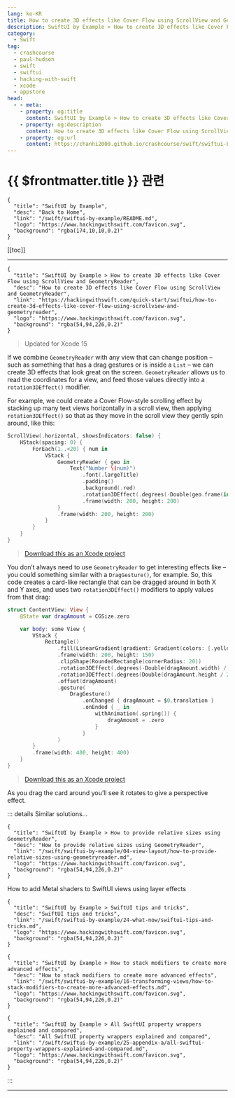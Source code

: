```yaml
---
lang: ko-KR
title: How to create 3D effects like Cover Flow using ScrollView and GeometryReader
description: SwiftUI by Example > How to create 3D effects like Cover Flow using ScrollView and GeometryReader
category:
  - Swift
tag: 
  - crashcourse
  - paul-hudson
  - swift
  - swiftui
  - hacking-with-swift
  - xcode
  - appstore
head:
  - - meta:
    - property: og:title
      content: SwiftUI by Example > How to create 3D effects like Cover Flow using ScrollView and GeometryReader
    - property: og:description
      content: How to create 3D effects like Cover Flow using ScrollView and GeometryReader
    - property: og:url
      content: https://chanhi2000.github.io/crashcourse/swift/swiftui-by-example/05-stacks-grids-scrollviews/how-to-create-3d-effects-like-cover-flow-using-scrollview-and-geometryreader.html
---
```


# {{ $frontmatter.title }} 관련

```component VPCard
{
  "title": "SwiftUI by Example",
  "desc": "Back to Home",
  "link": "/swift/swiftui-by-example/README.md",
  "logo": "https://www.hackingwithswift.com/favicon.svg",
  "background": "rgba(174,10,10,0.2)"
}
```

[[toc]]

---

```component VPCard
{
  "title": "SwiftUI by Example > How to create 3D effects like Cover Flow using ScrollView and GeometryReader",
  "desc": "How to create 3D effects like Cover Flow using ScrollView and GeometryReader",
  "link": "https://hackingwithswift.com/quick-start/swiftui/how-to-create-3d-effects-like-cover-flow-using-scrollview-and-geometryreader",
  "logo": "https://www.hackingwithswift.com/favicon.svg",
  "background": "rgba(54,94,226,0.2)"
}
```

> Updated for Xcode 15

If we combine `GeometryReader` with any view that can change position – such as something that has a drag gestures or is inside a `List` – we can create 3D effects that look great on the screen. `GeometryReader` allows us to read the coordinates for a view, and feed those values directly into a `rotation3DEffect()` modifier.

For example, we could create a Cover Flow-style scrolling effect by stacking up many text views horizontally in a scroll view, then applying `rotation3DEffect()` so that as they move in the scroll view they gently spin around, like this:

```swift
ScrollView(.horizontal, showsIndicators: false) {
    HStack(spacing: 0) {
        ForEach(1..<20) { num in
            VStack {
                GeometryReader { geo in
                    Text("Number \(num)")
                        .font(.largeTitle)
                        .padding()
                        .background(.red)
                        .rotation3DEffect(.degrees(-Double(geo.frame(in: .global).minX) / 8), axis: (x: 0, y: 1, z: 0))
                        .frame(width: 200, height: 200)
                }
                .frame(width: 200, height: 200)
            }
        }
    }
}
```

> [<FontIcon icon="fas fa-file-zipper"/>Download this as an Xcode project](https://www.hackingwithswift.com/files/projects/swiftui/how-to-create-3d-effects-like-cover-flow-using-scrollview-and-geometryreader-1.zip)

<VidStack src="https://www.hackingwithswift.com/img/books/quick-start/swiftui/how-to-create-3d-effects-like-cover-flow-using-scrollview-and-geometryreader-1~dark.mp4"/>

You don’t always need to use `GeometryReader` to get interesting effects like – you could something similar with a `DragGesture()`, for example. So, this code creates a card-like rectangle that can be dragged around in both X and Y axes, and uses two `rotation3DEffect()` modifiers to apply values from that drag:

```swift
struct ContentView: View {
    @State var dragAmount = CGSize.zero

    var body: some View {
        VStack {
            Rectangle()
                .fill(LinearGradient(gradient: Gradient(colors: [.yellow, .red]), startPoint: .topLeading, endPoint: .bottomTrailing))
                .frame(width: 200, height: 150)
                .clipShape(RoundedRectangle(cornerRadius: 20))
                .rotation3DEffect(.degrees(-Double(dragAmount.width) / 20), axis: (x: 0, y: 1, z: 0))
                .rotation3DEffect(.degrees(Double(dragAmount.height / 20)), axis: (x: 1, y: 0, z: 0))
                .offset(dragAmount)
                .gesture(
                    DragGesture()
                        .onChanged { dragAmount = $0.translation }
                        .onEnded { _ in
                            withAnimation(.spring()) {
                                dragAmount = .zero
                            }
                        }
                )
        }
        .frame(width: 400, height: 400)
    }
}
```

> [<FontIcon icon="fas fa-file-zipper"/>Download this as an Xcode project](https://www.hackingwithswift.com/files/projects/swiftui/how-to-create-3d-effects-like-cover-flow-using-scrollview-and-geometryreader-2.zip.zip)

As you drag the card around you’ll see it rotates to give a perspective effect.

::: details Similar solutions…

```component VPCard
{
  "title": "SwiftUI by Example > How to provide relative sizes using GeometryReader",
  "desc": "How to provide relative sizes using GeometryReader",
  "link": "/swift/swiftui-by-example/04-view-layout/how-to-provide-relative-sizes-using-geometryreader.md",
  "logo": "https://www.hackingwithswift.com/favicon.svg",
  "background": "rgba(54,94,226,0.2)"
}
```

How to add Metal shaders to SwiftUI views using layer effects <!-- TODO: add VPCard -->

```component VPCard
{
  "title": "SwiftUI by Example > SwiftUI tips and tricks",
  "desc": "SwiftUI tips and tricks",
  "link": "/swift/swiftui-by-example/24-what-now/swiftui-tips-and-tricks.md",
  "logo": "https://www.hackingwithswift.com/favicon.svg",
  "background": "rgba(54,94,226,0.2)"
}
```

```component VPCard
{
  "title": "SwiftUI by Example > How to stack modifiers to create more advanced effects",
  "desc": "How to stack modifiers to create more advanced effects",
  "link": "/swift/swiftui-by-example/16-transforming-views/how-to-stack-modifiers-to-create-more-advanced-effects.md",
  "logo": "https://www.hackingwithswift.com/favicon.svg",
  "background": "rgba(54,94,226,0.2)"
}
```

```component VPCard
{
  "title": "SwiftUI by Example > All SwiftUI property wrappers explained and compared",
  "desc": "All SwiftUI property wrappers explained and compared",
  "link": "/swift/swiftui-by-example/25-appendix-a/all-swiftui-property-wrappers-explained-and-compared.md",
  "logo": "https://www.hackingwithswift.com/favicon.svg",
  "background": "rgba(54,94,226,0.2)"
}
```

:::

---

<TagLinks />